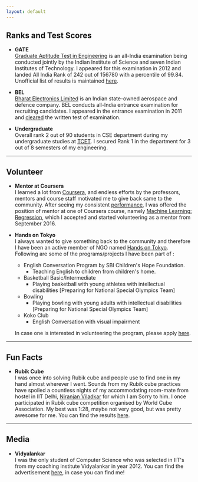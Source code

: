 ```yaml
---
layout: default
---
```


## Ranks and Test Scores    

* **GATE**      
  [Graduate Aptitude Test in Engineering](https://en.wikipedia.org/wiki/Graduate_Aptitude_Test_in_Engineering) is an all-India examination being conducted jointly by the Indian Institute of Science and seven Indian Institutes of Technology. I appeared for this examination in 2012 and landed All India Rank of 242 out of 156780 with a percentile of 99.84.
  Unofficial list of results is maintained [here](https://www.facebook.com/permalink.php?story_fbid=350369668379477&id=161398677276578&stream_ref=5).

* **BEL**     
  [Bharat Electronics Limited](http://bel-india.com/) is an Indian state-owned aerospace and defence company. BEL conducts all-India entrance examination for recruiting candidates. I appeared in the entrance examination in 2011 and [cleared](http://specialtest.in/bel2011/BEL2011IntList.PDF) the written test of examination.

* **Undergraduate**    
  Overall rank 2 out of 90 students in CSE department during my undergraduate studies at [TCET](http://www.trubainstitute.ac.in/GROUP-OF-INSTITUTIONS/tcet_new). I secured Rank 1 in the department for 3 out of 8 semesters of my engineering.

---

## Volunteer

* **Mentor at Coursera**    
  I learned a lot from [Coursera](https://www.coursera.org/), and endless efforts by the professors, mentors and course staff motivated me to give back same to the community. After seeing my consistent [performance](/academics), I was offered the position of mentor at one of Coursera course, namely [Machine Learning: Regression](https://www.coursera.org/learn/ml-regression), which I accepted and started volunteering as a mentor from September 2016.

* **Hands on Tokyo**        
  I always wanted to give something back to the community and therefore I have been an active member of NGO named [Hands on Tokyo](http://www.handsontokyo.org/). Following are some of the programs/projects I have been part of :
  * English Conversation Program by SBI Children's Hope Foundation.
	  * Teaching English to children from children's home.
  * Basketball Basic/Intermediate
	  * Playing basketball with young athletes with intellectual disabilities [Preparing for National Special Olympics Team]
  * Bowling 
	  * Playing bowling with young adults with intellectual disabilities [Preparing for National Special Olympics Team]
  * Koko Club 
	  * English Conversation with visual impairment

  In case one is interested in volunteering the program, please apply [here](http://www.handsontokyo.org/en/about_us/_volunteer_leaders_needed).

---

## Fun Facts

* **Rubik Cube**    
  I was once into solving Rubik cube and people use to find one in my hand almost wherever I went. Sounds from my Rubik cube practices have spoiled a countless nights of my accommodating room-mate from hostel in IIT Delhi, [Niranjan Viladkar](https://sites.google.com/site/niranjanviladkar/) for which I am Sorry to him. I once participated in Rubik cube competition organised by World Cube Association. My best was 1:28, maybe not very good, but was pretty awesome for me. You can find the results [here](https://www.worldcubeassociation.org/results/p.php?i=2014DAUL01).

---

## Media

* **Vidyalankar**     
  I was the only student of Computer Science who was selected in IIT's from my coaching institute Vidyalankar in year 2012. You can find the advertisement [here](http://www.vidyalankar.org/file/gate/GATE-Pros.pdf), in case you can find me!
